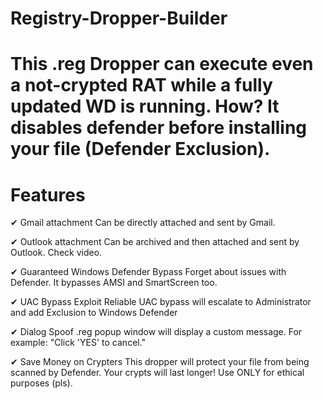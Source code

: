 # Registry-Dropper-Builder

# This .reg Dropper can execute even a not-crypted RAT while a fully updated WD is running. How? It disables defender before installing your file (Defender Exclusion).

# Features
✔ Gmail attachment
Can be directly attached and sent by Gmail.

✔ Outlook attachment
Can be archived and then attached and sent by Outlook. Check video.

✔ Guaranteed Windows Defender Bypass
Forget about issues with Defender.
It bypasses AMSI and SmartScreen too.

✔ UAC Bypass Exploit
Reliable UAC bypass will escalate to Administrator and add Exclusion to Windows Defender

✔ Dialog Spoof
.reg popup window will display a custom message.
For example: "Click 'YES' to cancel."

✔ Save Money on Crypters
This dropper will protect your file from being scanned by Defender.
Your crypts will last longer!
Use ONLY for ethical purposes (pls).

